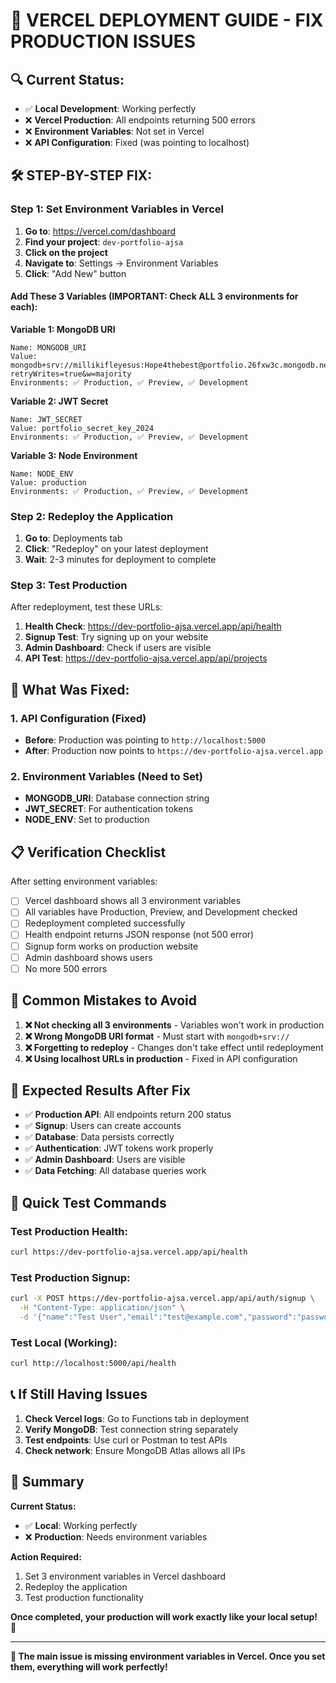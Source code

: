# 🚀 VERCEL DEPLOYMENT GUIDE - FIX PRODUCTION ISSUES

## 🔍 **Current Status:**

- ✅ **Local Development**: Working perfectly
- ❌ **Vercel Production**: All endpoints returning 500 errors
- ❌ **Environment Variables**: Not set in Vercel
- ❌ **API Configuration**: Fixed (was pointing to localhost)

## 🛠 **STEP-BY-STEP FIX:**

### **Step 1: Set Environment Variables in Vercel**

1. **Go to**: https://vercel.com/dashboard
2. **Find your project**: `dev-portfolio-ajsa`
3. **Click on the project**
4. **Navigate to**: Settings → Environment Variables
5. **Click**: "Add New" button

#### **Add These 3 Variables (IMPORTANT: Check ALL 3 environments for each):**

**Variable 1: MongoDB URI**

```
Name: MONGODB_URI
Value: mongodb+srv://millikifleyesus:Hope4thebest@portfolio.26fxw3c.mongodb.net/portfolio?retryWrites=true&w=majority
Environments: ✅ Production, ✅ Preview, ✅ Development
```

**Variable 2: JWT Secret**

```
Name: JWT_SECRET
Value: portfolio_secret_key_2024
Environments: ✅ Production, ✅ Preview, ✅ Development
```

**Variable 3: Node Environment**

```
Name: NODE_ENV
Value: production
Environments: ✅ Production, ✅ Preview, ✅ Development
```

### **Step 2: Redeploy the Application**

1. **Go to**: Deployments tab
2. **Click**: "Redeploy" on your latest deployment
3. **Wait**: 2-3 minutes for deployment to complete

### **Step 3: Test Production**

After redeployment, test these URLs:

1. **Health Check**: https://dev-portfolio-ajsa.vercel.app/api/health
2. **Signup Test**: Try signing up on your website
3. **Admin Dashboard**: Check if users are visible
4. **API Test**: https://dev-portfolio-ajsa.vercel.app/api/projects

## 🔧 **What Was Fixed:**

### **1. API Configuration (Fixed)**

- **Before**: Production was pointing to `http://localhost:5000`
- **After**: Production now points to `https://dev-portfolio-ajsa.vercel.app`

### **2. Environment Variables (Need to Set)**

- **MONGODB_URI**: Database connection string
- **JWT_SECRET**: For authentication tokens
- **NODE_ENV**: Set to production

## 📋 **Verification Checklist**

After setting environment variables:

- [ ] Vercel dashboard shows all 3 environment variables
- [ ] All variables have Production, Preview, and Development checked
- [ ] Redeployment completed successfully
- [ ] Health endpoint returns JSON response (not 500 error)
- [ ] Signup form works on production website
- [ ] Admin dashboard shows users
- [ ] No more 500 errors

## 🚨 **Common Mistakes to Avoid**

1. **❌ Not checking all 3 environments** - Variables won't work in production
2. **❌ Wrong MongoDB URI format** - Must start with `mongodb+srv://`
3. **❌ Forgetting to redeploy** - Changes don't take effect until redeployment
4. **❌ Using localhost URLs in production** - Fixed in API configuration

## 🎯 **Expected Results After Fix**

- ✅ **Production API**: All endpoints return 200 status
- ✅ **Signup**: Users can create accounts
- ✅ **Database**: Data persists correctly
- ✅ **Authentication**: JWT tokens work properly
- ✅ **Admin Dashboard**: Users are visible
- ✅ **Data Fetching**: All database queries work

## 🔄 **Quick Test Commands**

### **Test Production Health:**

```bash
curl https://dev-portfolio-ajsa.vercel.app/api/health
```

### **Test Production Signup:**

```bash
curl -X POST https://dev-portfolio-ajsa.vercel.app/api/auth/signup \
  -H "Content-Type: application/json" \
  -d '{"name":"Test User","email":"test@example.com","password":"password123"}'
```

### **Test Local (Working):**

```bash
curl http://localhost:5000/api/health
```

## 📞 **If Still Having Issues**

1. **Check Vercel logs**: Go to Functions tab in deployment
2. **Verify MongoDB**: Test connection string separately
3. **Test endpoints**: Use curl or Postman to test APIs
4. **Check network**: Ensure MongoDB Atlas allows all IPs

## 🎉 **Summary**

**Current Status:**

- ✅ **Local**: Working perfectly
- ❌ **Production**: Needs environment variables

**Action Required:**

1. Set 3 environment variables in Vercel dashboard
2. Redeploy the application
3. Test production functionality

**Once completed, your production will work exactly like your local setup!** 🚀

---

**🎯 The main issue is missing environment variables in Vercel. Once you set them, everything will work perfectly!**
